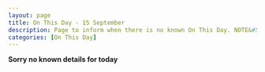 ```yaml
---
layout: page
title: On This Day - 15 September
description: Page to inform when there is no known On This Day. NOTE&#58; There may still be comments.
categories: [On This Day]
---
```


**Sorry no known details for today**
